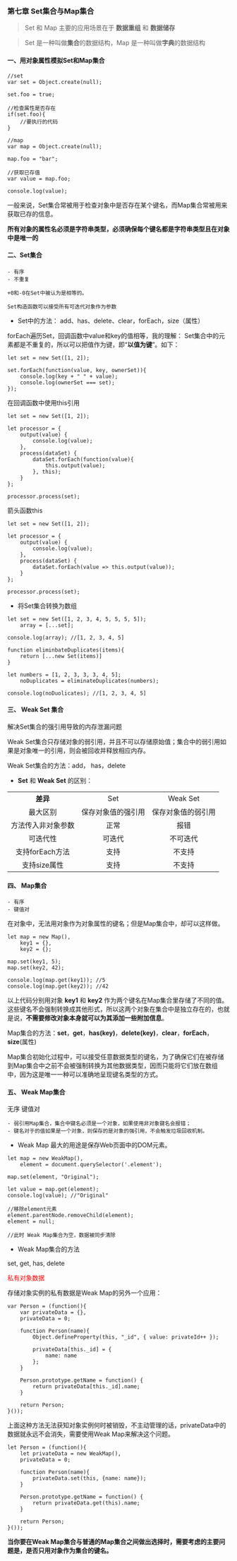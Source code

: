 ### 第七章 Set集合与Map集合

> Set 和 Map 主要的应用场景在于 **数据重组** 和 **数据储存**

> Set 是一种叫做**集合**的数据结构，Map 是一种叫做**字典**的数据结构

#### 一、用对象属性模拟Set和Map集合

```
//set
var set = Object.create(null);

set.foo = true;

//检查属性是否存在
if(set.foo){
    //要执行的代码
}
```

```
//map
var map = Object.create(null);

map.foo = "bar";

//获取已存值
var value = map.foo;

console.log(value);
```

一般来说，Set集合常被用于检查对象中是否存在某个键名，而Map集合常被用来获取已存的信息。

**所有对象的属性名必须是字符串类型，必须确保每个键名都是字符串类型且在对象中是唯一的**

#### 二、Set集合

    - 有序
    - 不重复

    +0和-0在Set中被认为是相等的。
    
    Set构造函数可以接受所有可迭代对象作为参数

- Set中的方法： add、has、delete、clear，forEach，size（属性）

forEach遍历Set，回调函数中value和key的值相等，我的理解： Set集合中的元素都是不重复的，所以可以把值作为键，即“**以值为键**”。如下：
```
let set = new Set([1, 2]);

set.forEach(function(value, key, ownerSet)){
    console.log(key + " " + value);
    console.log(ownerSet === set);
});
```
在回调函数中使用this引用
```
let set = new Set([1, 2]);

let processor = {
    output(value) {
        console.log(value);
    },
    process(dataSet) {
        dataSet.forEach(function(value){
            this.output(value);
        }, this);
    }
};

processor.process(set);
```
箭头函数this
```
let set = new Set([1, 2]);

let processor = {
    output(value) {
        console.log(value);
    },
    process(dataSet) {
        dataSet.forEach(value => this.output(value));
    }
};

processor.process(set);
```

- 将Set集合转换为数组

```
let set = new Set([1, 2, 3, 4, 5, 5, 5, 5]);
    array = [...set];
    
console.log(array); //[1, 2, 3, 4, 5]
```

```
function eliminbateDuplicates(items){
    return [...new Set(items)]
}

let numbers = [1, 2, 3, 3, 3, 4, 5];
    noDuplicates = eliminateDuplicates(numbers);

console.log(noDuolicates); //[1, 2, 3, 4, 5]
```

#### 三、 Weak Set 集合

解决Set集合的强引用导致的内存泄漏问题

 Weak Set集合只存储对象的弱引用，并且不可以存储原始值；集合中的弱引用如果是对象唯一的引用，则会被回收并释放相应内存。
 
  Weak Set集合的方法：add， has，delete
  
 - **Set** 和 **Weak Set** 的区别：
 
|  | | |
| :------: | :------: |:------: |
| **差异** | Set | Weak Set |
| 最大区别 | 保存对象值的强引用 | 保存对象值的弱引用 |
| 方法传入非对象参数 | 正常 | 报错 |
| 可迭代性 | 可迭代 | 不可迭代 |
| 支持forEach方法 | 支持 | 不支持 |
| 支持size属性 | 支持 | 不支持 |

#### 四、 Map集合

    - 有序
    - 键值对
    
在对象中，无法用对象作为对象属性的键名；但是Map集合中，却可以这样做。

```
let map = new Map(),
    key1 = {},
    key2 = {};
    
map.set(key1, 5);
map.set(key2, 42);

console.log(map.get(key1)); //5
console.log(map.get(key2)); //42
```
以上代码分别用对象 **key1** 和 **key2** 作为两个键名在Map集合里存储了不同的值。这些键名不会强制转换成其他形式，所以这两个对象在集合中是独立存在的，也就是说，**不需要修改对象本身就可以为其添加一些附加信息**。

Map集合的方法：**set**，**get**，**has(key)**，**delete(key)**，**clear**，**forEach**，**size**(属性)

Map集合初始化过程中，可以接受任意数据类型的键名，为了确保它们在被存储到Map集合中之前不会被强制转换为其他数据类型，因而只能将它们放在数组中，因为这是唯一一种可以准确地呈现键名类型的方式。

#### 五、 Weak Map集合

无序
键值对

    - 弱引用Map集合，集合中键名必须是一个对象，如果使用非对象键名会报错；
    - 键名对于的值如果是一个对象，则保存的是对象的强引用，不会触发垃圾回收机制。
    
- Weak Map 最大的用途是保存Web页面中的DOM元素。

```
let map = new WeakMap(),
    element = document.querySelector('.element');
    
map.set(element, "Original");

let value = map.get(element);
console.log(value); //"Original"

//移除element元素
element.parentNode.removeChild(element);
element = null;

//此时 Weak Map集合为空，数据被同步清除

```
- Weak Map集合的方法

set, get, has, delete

<font color="red">私有对象数据</font>

存储对象实例的私有数据是Weak Map的另外一个应用：

```
var Person = (function(){
    var privateData = {},
    privateData = 0;
    
    function Person(name){
        Object.defineProperty(this, "_id", { value: privateId++ });
        
        privateData[this._id] = {
            name: name
        };
    }
    
    Person.prototype.getName = function() {
        return privateData[this._id].name;
    }
    
    return Person;
}());

```
上面这种方法无法获知对象实例何时被销毁，不主动管理的话，privateData中的数据就永远不会消失，需要使用Weak Map来解决这个问题。

```
let Person = (function(){
    let privateData = new WeakMap(),
    privateData = 0;
    
    function Person(name){
        privateData.set(this, {name: name});
    }
    
    Person.prototype.getName = function() {
        return privateData.get(this).name;
    }
    
    return Person;
}());
```

**当你要在Weak Map集合与普通的Map集合之间做出选择时，需要考虑的主要问题是，是否只用对象作为集合的键名。**
